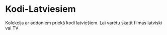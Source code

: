# Kodi-Latviesiem
Kolekcija ar addoniem priekš kodi latviešiem. Lai varētu skatīt filmas latviski vai TV


